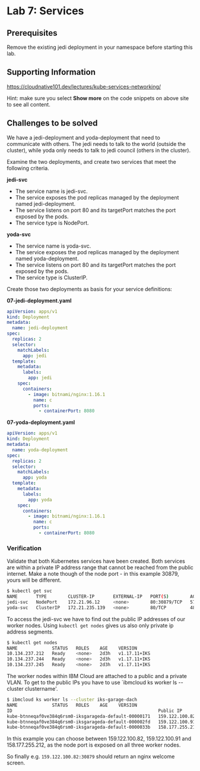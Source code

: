 # Lab 7: Services

## Prerequisites

Remove the existing jedi deployment in your namespace before starting this lab.

## Supporting Information

https://cloudnative101.dev/lectures/kube-services-networking/

Hint: make sure you select **Show more** on the code snippets on above site to see all content.

## Challenges to be solved

We have a jedi-deployment and yoda-deployment that need to communicate with others. The jedi needs to talk to the world (outside the cluster), while yoda only needs to talk to jedi council (others in the cluster).

Examine the two deployments, and create two services that meet the following criteria.

**jedi-svc**

- The service name is jedi-svc.
- The service exposes the pod replicas managed by the deployment named jedi-deployment.
- The service listens on port 80 and its targetPort matches the port exposed by the pods.
- The service type is NodePort.

**yoda-svc**

- The service name is yoda-svc.
- The service exposes the pod replicas managed by the deployment named yoda-deployment.
- The service listens on port 80 and its targetPort matches the port exposed by the pods.
- The service type is ClusterIP.

Create those two deployments as basis for your service definitions:

**07-jedi-deployment.yaml**

```yaml
apiVersion: apps/v1
kind: Deployment
metadata:
  name: jedi-deployment
spec:
  replicas: 2
  selector:
    matchLabels:
      app: jedi
  template:
    metadata:
      labels:
        app: jedi
    spec:
      containers:
        - image: bitnami/nginx:1.16.1
          name: c
          ports:
            - containerPort: 8080
```

**07-yoda-deployment.yaml**

```yaml
apiVersion: apps/v1
kind: Deployment
metadata:
  name: yoda-deployment
spec:
  replicas: 2
  selector:
    matchLabels:
      app: yoda
  template:
    metadata:
      labels:
        app: yoda
    spec:
      containers:
        - image: bitnami/nginx:1.16.1
          name: c
          ports:
            - containerPort: 8080
```

### Verification

Validate that both Kubernetes services have been created. Both services are within a private IP address range that cannot be reached from the public internet.
Make a note though of the node port - in this example 30879, yours will be different.

```bash
$ kubectl get svc
NAME       TYPE        CLUSTER-IP       EXTERNAL-IP   PORT(S)        AGE
jedi-svc   NodePort    172.21.96.12     <none>        80:30879/TCP   57s
yoda-svc   ClusterIP   172.21.235.139   <none>        80/TCP         48s
```

To access the jedi-svc we have to find out the public IP addresses of our worker nodes. Using `kubectl get nodes` gives us also only private ip address segments.

```bash
$ kubectl get nodes
NAME             STATUS   ROLES    AGE    VERSION
10.134.237.212   Ready    <none>   2d3h   v1.17.11+IKS
10.134.237.244   Ready    <none>   2d3h   v1.17.11+IKS
10.134.237.245   Ready    <none>   2d3h   v1.17.11+IKS
```

The worker nodes within IBM Cloud are attached to a public and a private VLAN. To get to the public IPs you have to use `ibmcloud ks worker ls --cluster clustername'.

```bash
$ ibmcloud ks worker ls --cluster iks-garage-dach
NAME             STATUS   ROLES    AGE    VERSION
ID                                                       Public IP         Private IP       Flavor               State    Status   Zone    Version
kube-btnneqaf0ve384q6rsm0-iksgarageda-default-00000171   159.122.100.82    10.134.237.244   b3c.4x16.encrypted   normal   Ready    fra02   1.17.11_1539
kube-btnneqaf0ve384q6rsm0-iksgarageda-default-000002fd   159.122.100.91    10.134.237.245   b3c.4x16.encrypted   normal   Ready    fra02   1.17.11_1539
kube-btnneqaf0ve384q6rsm0-iksgarageda-default-0000033b   158.177.255.212   10.134.237.212   b3c.4x16.encrypted   normal   Ready    fra02   1.17.11_1539
```

In this example you can choose between 159.122.100.82, 159.122.100.91 and 158.177.255.212, as the node port is exposed on all three worker nodes.

So finally e.g. `159.122.100.82:30879` should return an nginx welcome screen.
